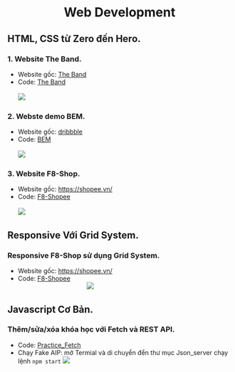<h1 align="center"><b>Web Development</b></h>

## HTML, CSS từ Zero đến Hero.
### 1. Website The Band.
  - Website gốc: [The Band](https://www.w3schools.com/w3css/tryw3css_templates_band.htm)
  - Code: [The Band](./w3_band)</br>
  </br><img src='https://github.com/trong-khanh-1109/Web-Development/blob/a28cd515cc55ec9df460fd9caac1f9d81a713650/Image/The-Band.png'></img>
### 2. Webste demo BEM.
  - Website gốc: [dribbble](https://dribbble.com/)
  - Code: [BEM](./BEM)</br>
  </br><img src='https://github.com/trong-khanh-1109/Web-Development/blob/283d417bd25c0f2af12379f70504169290d91b34/Image/BEM.png'></img>
### 3. Website F8-Shop.
  - Website gốc: https://shopee.vn/
  - Code: [F8-Shopee](./F8-Shopee)</br>
  </br><img src='https://github.com/trong-khanh-1109/Web-Development/blob/84a7c95b75261ebeea94bdf1ca42d3cca4db6f29/Image/F8-Shop.png'></img>

## Responsive Với Grid System.
### Responsive F8-Shop sử dụng Grid System.
  - Website gốc: https://shopee.vn/
  - Code: [F8-Shopee](./F8-Shopee)</br>
&emsp;&emsp;&emsp;&emsp;&emsp;&emsp;&emsp;&emsp;&emsp;&emsp;&emsp;<img src='https://github.com/trong-khanh-1109/Web-Development/blob/b4d22ba4e987952d85599f1aa217174f5acf92db/Image/Responsive.png'></img>

## Javascript Cơ Bản.
### Thêm/sửa/xóa khóa học với Fetch và REST API.
  - Code: [Practice_Fetch](./Practice_Fetch)</br>
  - Chạy Fake AIP: mở Termial và di chuyển đển thư mục Json_server chạy lệnh `npm start`
<img src='https://github.com/trong-khanh-1109/Web-Development/blob/b15c63f9edf1843806b9e6082b6c5c06fa798b6a/Image/Javascript_1.png'></img>

